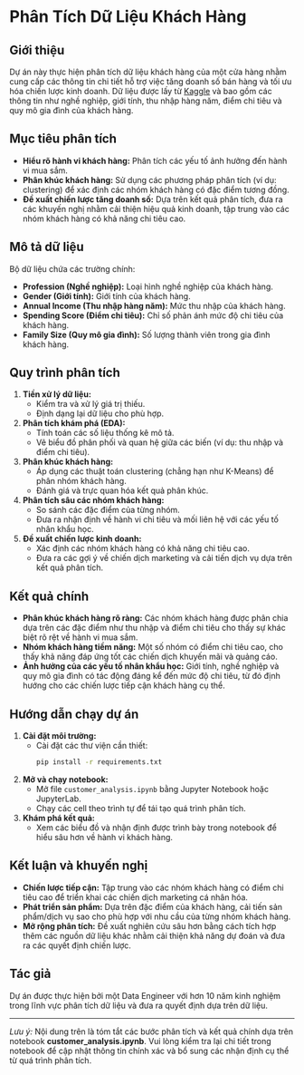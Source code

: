 # Phân Tích Dữ Liệu Khách Hàng

## Giới thiệu
Dự án này thực hiện phân tích dữ liệu khách hàng của một cửa hàng nhằm cung cấp các thông tin chi tiết hỗ trợ việc tăng doanh số bán hàng và tối ưu hóa chiến lược kinh doanh. Dữ liệu được lấy từ [Kaggle](https://www.kaggle.com/datasets/datascientistanna/customers-dataset) và bao gồm các thông tin như nghề nghiệp, giới tính, thu nhập hàng năm, điểm chi tiêu và quy mô gia đình của khách hàng.

## Mục tiêu phân tích
- **Hiểu rõ hành vi khách hàng:** Phân tích các yếu tố ảnh hưởng đến hành vi mua sắm.
- **Phân khúc khách hàng:** Sử dụng các phương pháp phân tích (ví dụ: clustering) để xác định các nhóm khách hàng có đặc điểm tương đồng.
- **Đề xuất chiến lược tăng doanh số:** Dựa trên kết quả phân tích, đưa ra các khuyến nghị nhằm cải thiện hiệu quả kinh doanh, tập trung vào các nhóm khách hàng có khả năng chi tiêu cao.

## Mô tả dữ liệu
Bộ dữ liệu chứa các trường chính:
- **Profession (Nghề nghiệp):** Loại hình nghề nghiệp của khách hàng.
- **Gender (Giới tính):** Giới tính của khách hàng.
- **Annual Income (Thu nhập hàng năm):** Mức thu nhập của khách hàng.
- **Spending Score (Điểm chi tiêu):** Chỉ số phản ánh mức độ chi tiêu của khách hàng.
- **Family Size (Quy mô gia đình):** Số lượng thành viên trong gia đình khách hàng.

## Quy trình phân tích
1. **Tiền xử lý dữ liệu:**
   - Kiểm tra và xử lý giá trị thiếu.
   - Định dạng lại dữ liệu cho phù hợp.
2. **Phân tích khám phá (EDA):**
   - Tính toán các số liệu thống kê mô tả.
   - Vẽ biểu đồ phân phối và quan hệ giữa các biến (ví dụ: thu nhập và điểm chi tiêu).
3. **Phân khúc khách hàng:**
   - Áp dụng các thuật toán clustering (chẳng hạn như K-Means) để phân nhóm khách hàng.
   - Đánh giá và trực quan hóa kết quả phân khúc.
4. **Phân tích sâu các nhóm khách hàng:**
   - So sánh các đặc điểm của từng nhóm.
   - Đưa ra nhận định về hành vi chi tiêu và mối liên hệ với các yếu tố nhân khẩu học.
5. **Đề xuất chiến lược kinh doanh:**
   - Xác định các nhóm khách hàng có khả năng chi tiêu cao.
   - Đưa ra các gợi ý về chiến dịch marketing và cải tiến dịch vụ dựa trên kết quả phân tích.

## Kết quả chính
- **Phân khúc khách hàng rõ ràng:** Các nhóm khách hàng được phân chia dựa trên các đặc điểm như thu nhập và điểm chi tiêu cho thấy sự khác biệt rõ rệt về hành vi mua sắm.
- **Nhóm khách hàng tiềm năng:** Một số nhóm có điểm chi tiêu cao, cho thấy khả năng đáp ứng tốt các chiến dịch khuyến mãi và quảng cáo.
- **Ảnh hưởng của các yếu tố nhân khẩu học:** Giới tính, nghề nghiệp và quy mô gia đình có tác động đáng kể đến mức độ chi tiêu, từ đó định hướng cho các chiến lược tiếp cận khách hàng cụ thể.

## Hướng dẫn chạy dự án
1. **Cài đặt môi trường:**
   - Cài đặt các thư viện cần thiết:
     ```bash
     pip install -r requirements.txt
     ```
2. **Mở và chạy notebook:**
   - Mở file `customer_analysis.ipynb` bằng Jupyter Notebook hoặc JupyterLab.
   - Chạy các cell theo trình tự để tái tạo quá trình phân tích.
3. **Khám phá kết quả:**
   - Xem các biểu đồ và nhận định được trình bày trong notebook để hiểu sâu hơn về hành vi khách hàng.

## Kết luận và khuyến nghị
- **Chiến lược tiếp cận:** Tập trung vào các nhóm khách hàng có điểm chi tiêu cao để triển khai các chiến dịch marketing cá nhân hóa.
- **Phát triển sản phẩm:** Dựa trên đặc điểm của khách hàng, cải tiến sản phẩm/dịch vụ sao cho phù hợp với nhu cầu của từng nhóm khách hàng.
- **Mở rộng phân tích:** Đề xuất nghiên cứu sâu hơn bằng cách tích hợp thêm các nguồn dữ liệu khác nhằm cải thiện khả năng dự đoán và đưa ra các quyết định chiến lược.

## Tác giả
Dự án được thực hiện bởi một Data Engineer với hơn 10 năm kinh nghiệm trong lĩnh vực phân tích dữ liệu và đưa ra quyết định dựa trên dữ liệu.

---

*Lưu ý:* Nội dung trên là tóm tắt các bước phân tích và kết quả chính dựa trên notebook **customer_analysis.ipynb**. Vui lòng kiểm tra lại chi tiết trong notebook để cập nhật thông tin chính xác và bổ sung các nhận định cụ thể từ quá trình phân tích.
